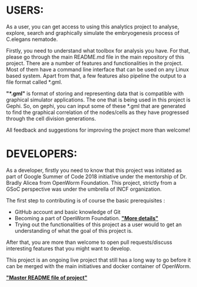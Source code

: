 # USERS:

As a user, you can get access to using this analytics project to analyse, explore, search and graphically simulate the embryogenesis process of C.elegans nematode.

Firstly, you need to understand what toolbox for analysis you have. For that, please go through the main README.md file in the main repository of this project. There are a number of features and functionalities in the project. Most of them have a command line interface that can be used on any Linux based system. Apart from that, a few features also pipeline the output to a file format called *.gml.

**"*.gml"** is format of storing and representing data that is compatible with graphical simulator applications. The one that is being used in this project is Gephi. So, on gephi, you can input some of these *.gml that are generated to find the graphical correlation of the nodes/cells as they have progressed through the cell division generations.

All feedback and suggestions for improving the project more than welcome!


# DEVELOPERS:

As a developer, firstly you need to know that this project was initiated as part of Google Summer of Code 2018 initiative under the mentorship of Dr. Bradly Alicea from OpenWorm Foundation. This project, strictly from a GSoC perspective was under the umbrella of INCF organization.

The first step to contributing is of course the basic prerequisites :
   - GitHub account and basic knowledge of Git
   - Becoming a part of OpenWorm Foundation. [**"More details"**](http://openworm.org/get_involved.html)
   - Trying out the functionalities of this project as a user would to get an understanding of what the goal of this project is.

After that, you are more than welcome to open pull requests/discuss interesting features that you might want to develop.

This project is an ongoing live project that still has a long way to go before it can be merged with the main initiatives and docker container of OpenWorm.

[**"Master README file of project"**](https://github.com/arnab1896/GSOC-2018/README.md)
